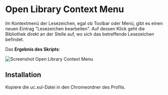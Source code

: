 # Open Library Context Menu
Im Kontextmenü der Lesezeichen, egal ob Toolbar oder Menü, gibt es einen neuen Eintrag "Lesezeichen bearbeiten". Auf 
dessen Klick geht die Bibliothek direkt an der Stelle auf, wo sich das betreffende Lesezeichen befindet.

Das **Ergebnis des Skripts**:

![Screenshot Open Library Context Menu](https://github.com/ardiman/userChrome.js/raw/master/openlibrarycontextmenu/scr_openlibrarycontextmenu.png)

## Installation
Kopiere die uc.xul-Datei in den Chromeordner des Profils.